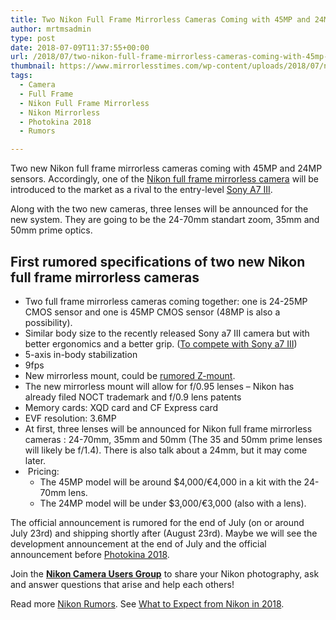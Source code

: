 ```yaml
---
title: Two Nikon Full Frame Mirrorless Cameras Coming with 45MP and 24MP Sensors
author: mrtmsadmin
type: post
date: 2018-07-09T11:37:55+00:00
url: /2018/07/two-nikon-full-frame-mirrorless-cameras-coming-with-45mp-and-24mp-sensors/
thumbnail: https://www.mirrorlesstimes.com/wp-content/uploads/2018/07/nikon-full-frame-mirrorless-camera.jpg
tags:
  - Camera
  - Full Frame
  - Nikon Full Frame Mirrorless
  - Nikon Mirrorless
  - Photokina 2018
  - Rumors

---
```

Two new Nikon full frame mirrorless cameras coming with 45MP and 24MP sensors. Accordingly, one of the [Nikon full frame mirrorless camera][1] will be introduced to the market as a rival to the entry-level [Sony A7 III][2].

Along with the two new cameras, three lenses will be announced for the new system. They are going to be the 24-70mm standart zoom, 35mm and 50mm prime optics.<!--more-->

## First rumored specifications of two new Nikon full frame mirrorless cameras

  * Two full frame mirrorless cameras coming together: one is 24-25MP CMOS sensor and one is 45MP CMOS sensor (48MP is also a possibility).
  * Similar body size to the recently released Sony a7 III camera but with better ergonomics and a better grip. (<a href="https://www.mirrorlesstimes.com/2018/05/first-nikon-full-frame-mirrorless-camera-to-compete-against-sony-a7-iii/" data-wpel-link="internal">To compete with Sony a7 III</a>)
  * 5-axis in-body stabilization
  * 9fps
  * New mirrorless mount, could be <a href="https://www.dailycameranews.com/2018/01/nikon-full-frame-mirrorless-camera-rumored-feature-z-mount/" data-wpel-link="exclude">rumored Z-mount</a>.
  * The new mirrorless mount will allow for f/0.95 lenses – Nikon has already filed NOCT trademark and f/0.9 lens patents
  * Memory cards: XQD card and CF Express card
  * EVF resolution: 3.6MP
  * At first, three lenses will be announced for Nikon full frame mirrorless cameras : 24-70mm, 35mm and 50mm (The 35 and 50mm prime lenses will likely be f/1.4). There is also talk about a 24mm, but it may come later.
  *  Pricing: 
      * The 45MP model will be around $4,000/€4,000 in a kit with the 24-70mm lens.
      * The 24MP model will be under $3,000/€3,000 (also with a lens).

The official announcement is rumored for the end of July (on or around July 23rd) and shipping shortly after (August 23rd). Maybe we will see the development announcement at the end of July and the official announcement before [Photokina 2018][3].

Join the <a class="ext-link" title="" href="https://www.facebook.com/groups/868201466609763/" target="_blank" rel="external nofollow noopener"><strong>Nikon Camera Users Group</strong></a> to share your Nikon photography, ask and answer questions that arise and help each others!

Read more <a href="https://www.dailycameranews.com/tag/nikon-rumors/" target="_blank" rel="noopener">Nikon Rumors</a>. See <a href="https://www.dailycameranews.com/2018/04/what-to-expect-from-nikon-in-2018/" rel="bookmark">What to Expect from Nikon in 2018</a>.

 [1]: https://www.mirrorlesstimes.com/tags/nikon-full-frame-mirrorless/
 [2]: https://www.mirrorlesstimes.com/tags/sony-a7-iii/
 [3]: https://www.dailycameranews.com/tag/photokina-2018/